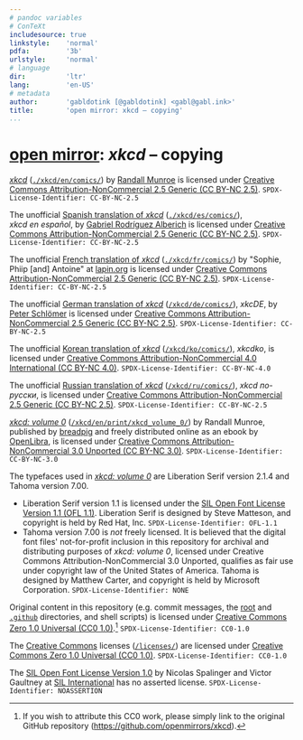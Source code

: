 ```yaml
---
# pandoc variables
# ConTeXt
includesource: true
linkstyle:    'normal'
pdfa:         '3b'
urlstyle:     'normal'
# language
dir:          'ltr'
lang:         'en-US'
# metadata
author:       'gabldotink [@gabldotink] <gabl@gabl.ink>'
title:        'open mirror: xkcd – copying'
...
```


<!--
SPDX-FileContributor: author: gabldotink [@gabldotink] <gabl@gabl.ink>
SPDX-FileCopyrightText: No rights reserved.
SPDX-FileName: ./copying.md
SPDX-FileName: DOCUMENTATION
SPDX-FileType: TEXT
SPDX-FileType: SOURCE
SPDX-LicenseConcluded: CC0-1.0
SPDX-License-Identifier: CC0-1.0
-->

# [open mirror](https://github.com/openmirrors): _xkcd_ – copying

[_xkcd_](https://xkcd.com/) ([`./xkcd/en/comics/`](./xkcd/en/comics/)) by [Randall Munroe](https://en.wikipedia.org/wiki/Randall_Munroe) is licensed under [Creative Commons Attribution-NonCommercial 2.5 Generic (CC BY-NC 2.5)](./licenses/CC-BY-NC-2.5.md). `SPDX-License-Identifier: CC-BY-NC-2.5`

The unofficial [Spanish translation of _xkcd_](https://es.xkcd.com/) ([`./xkcd/es/comics/`](./xkcd/es/comics/)), _xkcd en español_, by [Gabriel Rodríguez Alberich](https://gabi.is/) is licensed under [Creative Commons Attribution-NonCommercial 2.5 Generic (CC BY-NC 2.5)](./licenses/CC-BY-NC-2.5.md). `SPDX-License-Identifier: CC-BY-NC-2.5`

The unofficial [French translation of _xkcd_](https://xkcd.lapin.org/) ([`./xkcd/fr/comics/`](./xkcd/fr/comics/)) by "Sophie, Phiip [and] Antoine" at [lapin.org](https://lapin.org/) is licensed under [Creative Commons Attribution-NonCommercial 2.5 Generic (CC BY-NC 2.5)](./licenses/CC-BY-NC-2.5.md). `SPDX-License-Identifier: CC-BY-NC-2.5`

The unofficial [German translation of _xkcd_](https://xkcde.dapete.net/) ([`/xkcd/de/comics/`](./xkcd/de/comics/)), _xkcDE_, by [Peter Schlömer](https://dapete.net/) is licensed under [Creative Commons Attribution-NonCommercial 2.5 Generic (CC BY-NC 2.5)](./licenses/CC-BY-NC-2.5.md). `SPDX-License-Identifier: CC-BY-NC-2.5`

The unofficial [Korean translation of _xkcd_](https://xkcdko.com/) ([`/xkcd/ko/comics/`](./xkcd/ko/comics/)), _xkcdko_, is licensed under [Creative Commons Attribution-NonCommercial 4.0 International (CC BY-NC 4.0)](./licenses/CC-BY-NC-4.0.md). `SPDX-License-Identifier: CC-BY-NC-4.0`

The unofficial [Russian translation of _xkcd_](https://xkcd.ru/) ([`/xkcd/ru/comics/`](./xkcd/ru/comics/)), _xkcd по-русски_, is licensed under [Creative Commons Attribution-NonCommercial 2.5 Generic (CC BY-NC 2.5)](./licenses/CC-BY-NC-2.5.md). `SPDX-License-Identifier: CC-BY-NC-2.5`

[_xkcd: volume 0_](https://openlibrary.org/works/OL17379456W/xkcd) ([`/xkcd/en/print/xkcd_volume_0/`](./xkcd/en/print/xkcd_volume_0/)) by Randall Munroe, published by [breadpig](https://breadpig.myshopify.com/) and freely distributed online as an ebook by [OpenLibra](https://openlibra.com/en/book/xkcd-volume-0), is licensed under [Creative Commons Attribution-NonCommercial 3.0 Unported (CC BY-NC 3.0)](./licenses/CC-BY-NC-3.0.md). `SPDX-License-Identifier: CC-BY-NC-3.0`

The typefaces used in [_xkcd: volume 0_](./xkcd/en/print/xkcd_volume_0/) are Liberation Serif version 2.1.4 and Tahoma version 7.00.
* Liberation Serif version 1.1 is licensed under the [SIL Open Font License Version 1.1 (OFL 1.1)](./licenses/OFL-1.1.md). Liberation Serif is designed by Steve Matteson, and copyright is held by Red Hat, Inc. `SPDX-License-Identifier: OFL-1.1`
* Tahoma version 7.00 is _not_ freely licensed. It is believed that the digital font files' not-for-profit inclusion in this repository for archival and distributing purposes of _xkcd: volume 0_, licensed under Creative Commons Attribution-NonCommercial 3.0 Unported, qualifies as fair use under copyright law of the United States of America. Tahoma is designed by Matthew Carter, and copyright is held by Microsoft Corporation. `SPDX-License-Identifier: NONE`

Original content in this repository (e.g. commit messages, the [root](./) and [`.github`](./.github/) directories, and shell scripts) is licensed under [Creative Commons Zero 1.0 Universal (CC0 1.0)](./licenses/CC0-1.0.md).[^1] `SPDX-License-Identifier: CC0-1.0`

The [Creative Commons](https://creativecommons.org/) licenses ([`/licenses/`](./licenses/)) are licensed under [Creative Commons Zero 1.0 Universal (CC0 1.0)](./licenses/CC0-1.0.md). `SPDX-License-Identifier: CC0-1.0`

The [SIL Open Font License Version 1.0](./licenses/OFL-1.1.md) by Nicolas Spalinger and Victor Gaultney at [SIL International](https://www.sil.org/) has no asserted license. `SPDX-License-Identifier: NOASSERTION`

[^1]: If you wish to attribute this CC0 work, please simply link to the original GitHub repository (<https://github.com/openmirrors/xkcd>).
